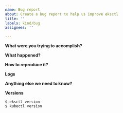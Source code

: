 ```yaml
---
name: Bug report
about: Create a bug report to help us improve eksctl
title: ''
labels: kind/bug
assignees: ''

---
```


<!--
Thank you for opening this bug report! You are helping make eksctl a better project :)
In order to help us process this issue faster, please provide as much detail as possible.

When providing command examples, error output or code samples, please use code blocks.
For verbose output, for example logs, please either create a gist or use html details tags.
-->

<!--
Before you start writing, please search through existing issues to see whether your problem has already been reported.
For more information on how to open a bug report in eksctl, please refer to our issue submission guide.
https://github.com/weaveworks/eksctl/blob/master/CONTRIBUTING.md#opening-issues
-->

**What were you trying to accomplish?**
<!-- Information about the command you ran and what you expected to happen. -->

**What happened?**
<!-- A description of actual behavior (with error messages). -->

**How to reproduce it?**
<!--
Include ALL the steps to reproduce the bug.

If using a config file, include it here, removing any sensitive information!
-->


**Logs**
<!--
Include the output of the command line when running eksctl. If possible, eksctl should be run with debug logs. For example:
`eksctl get clusters -v 4`
Make sure you redact any sensitive information before posting.
If the output is long, please consider a Gist, or an html details tag.
-->

**Anything else we need to know?**
<!--
What OS are you using?
Are you using a downloaded binary or did you compile eksctl?
What type of AWS credentials are you using (i.e. default/named profile, MFA)? - please don't include actual credentials though!
-->

**Versions**
<!--
Please paste in the output of these commands:
-->
```
$ eksctl version
$ kubectl version
```

